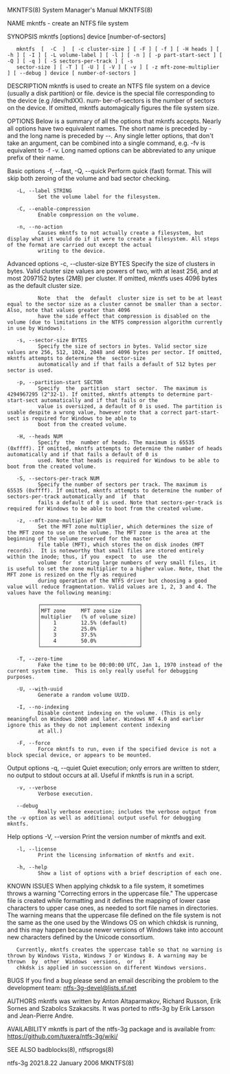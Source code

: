 MKNTFS(8)                                                                         System Manager's Manual                                                                        MKNTFS(8)

NAME
       mkntfs - create an NTFS file system

SYNOPSIS
       mkntfs [options] device [number-of-sectors]

       mkntfs  [  -C  ]  [ -c cluster-size ] [ -F ] [ -f ] [ -H heads ] [ -h ] [ -I ] [ -L volume-label ] [ -l ] [ -n ] [ -p part-start-sect ] [ -Q ] [ -q ] [ -S sectors-per-track ] [ -s
       sector-size ] [ -T ] [ -U ] [ -V ] [ -v ] [ -z mft-zone-multiplier ] [ --debug ] device [ number-of-sectors ]

DESCRIPTION
       mkntfs is used to create an NTFS file system on a device (usually a disk partition) or file.  device is the special  file  corresponding  to  the  device  (e.g  /dev/hdXX).   num‐
       ber-of-sectors is the number of sectors on the device. If omitted, mkntfs automagically figures the file system size.

OPTIONS
       Below  is  a  summary  of all the options that mkntfs accepts.  Nearly all options have two equivalent names.  The short name is preceded by - and the long name is preceded by --.
       Any single letter options, that don't take an argument, can be combined into a single command, e.g.  -fv is equivalent to -f -v.  Long named options  can  be  abbreviated  to  any
       unique prefix of their name.

   Basic options
       -f, --fast, -Q, --quick
              Perform quick (fast) format. This will skip both zeroing of the volume and bad sector checking.

       -L, --label STRING
              Set the volume label for the filesystem.

       -C, --enable-compression
              Enable compression on the volume.

       -n, --no-action
              Causes mkntfs to not actually create a filesystem, but display what it would do if it were to create a filesystem. All steps of the format are carried out except the actual
              writing to the device.

   Advanced options
       -c, --cluster-size BYTES
              Specify the size of clusters in bytes. Valid cluster size values are powers of two, with at least 256, and at most 2097152 bytes (2MB) per cluster. If omitted, mkntfs  uses
              4096 bytes as the default cluster size.

              Note  that  the  default  cluster size is set to be at least equal to the sector size as a cluster cannot be smaller than a sector. Also, note that values greater than 4096
              have the side effect that compression is disabled on the volume (due to limitations in the NTFS compression algorithm currently in use by Windows).

       -s, --sector-size BYTES
              Specify the size of sectors in bytes. Valid sector size values are 256, 512, 1024, 2048 and 4096 bytes per sector. If omitted, mkntfs attempts to determine the  sector-size
              automatically and if that fails a default of 512 bytes per sector is used.

       -p, --partition-start SECTOR
              Specify  the  partition  start  sector.  The maximum is 4294967295 (2^32-1). If omitted, mkntfs attempts to determine part-start-sect automatically and if that fails or the
              value is oversized, a default of 0 is used. The partition is usable despite a wrong value, however note that a correct part-start-sect is required for Windows to be able to
              boot from the created volume.

       -H, --heads NUM
              Specify  the  number of heads. The maximum is 65535 (0xffff). If omitted, mkntfs attempts to determine the number of heads automatically and if that fails a default of 0 is
              used. Note that heads is required for Windows to be able to boot from the created volume.

       -S, --sectors-per-track NUM
              Specify the number of sectors per track. The maximum is 65535 (0xffff). If omitted, mkntfs attempts to determine the number of sectors-per-track automatically and  if  that
              fails a default of 0 is used. Note that sectors-per-track is required for Windows to be able to boot from the created volume.

       -z, --mft-zone-multiplier NUM
              Set the MFT zone multiplier, which determines the size of the MFT zone to use on the volume. The MFT zone is the area at the beginning of the volume reserved for the master
              file table (MFT), which stores the on disk inodes (MFT records).  It is noteworthy that small files are stored entirely within the inode; thus, if you  expect  to  use  the
              volume  for  storing large numbers of very small files, it is useful to set the zone multiplier to a higher value. Note, that the MFT zone is resized on the fly as required
              during operation of the NTFS driver but choosing a good value will reduce fragmentation. Valid values are 1, 2, 3 and 4. The values have the following meaning:

              ┌────────────────────────────────┐
              │MFT zone     MFT zone size      │
              │multiplier   (% of volume size) │
              │    1        12.5% (default)    │
              │    2        25.0%              │
              │    3        37.5%              │
              │    4        50.0%              │
              └────────────────────────────────┘

       -T, --zero-time
              Fake the time to be 00:00:00 UTC, Jan 1, 1970 instead of the current system time.  This is only really useful for debugging purposes.

       -U, --with-uuid
              Generate a random volume UUID.

       -I, --no-indexing
              Disable content indexing on the volume. (This is only meaningful on Windows 2000 and later. Windows NT 4.0 and earlier ignore this as they do not implement content indexing
              at all.)

       -F, --force
              Force mkntfs to run, even if the specified device is not a block special device, or appears to be mounted.

   Output options
       -q, --quiet
              Quiet execution; only errors are written to stderr, no output to stdout occurs at all. Useful if mkntfs is run in a script.

       -v, --verbose
              Verbose execution.

       --debug
              Really verbose execution; includes the verbose output from the -v option as well as additional output useful for debugging mkntfs.

   Help options
       -V, --version
              Print the version number of mkntfs and exit.

       -l, --license
              Print the licensing information of mkntfs and exit.

       -h, --help
              Show a list of options with a brief description of each one.

KNOWN ISSUES
       When  applying  chkdsk to a file system, it sometimes throws a warning "Correcting errors in the uppercase file." The uppercase file is created while formatting and it defines the
       mapping of lower case  characters to upper case ones, as needed to sort file names in directories. The warning means that the uppercase file defined on the file system is not  the
       same  as  the  one used by the Windows OS on which chkdsk is running, and this may happen because newer versions of Windows take into account new characters defined by the Unicode
       consortium.

       Currently, mkntfs creates the uppercase table so that no warning is thrown by Windows Vista, Windows 7 or Windows 8. A warning may be thrown  by  other  Windows  versions,  or  if
       chkdsk is applied in succession on different Windows versions.

BUGS
       If you find a bug please send an email describing the problem to the development team:
       ntfs-3g-devel@lists.sf.net

AUTHORS
       mkntfs was written by Anton Altaparmakov, Richard Russon, Erik Sornes and Szabolcs Szakacsits.  It was ported to ntfs-3g by Erik Larsson and Jean-Pierre Andre.

AVAILABILITY
       mkntfs is part of the ntfs-3g package and is available from:
       https://github.com/tuxera/ntfs-3g/wiki/

SEE ALSO
       badblocks(8), ntfsprogs(8)

ntfs-3g 2021.8.22                                                                      January 2006                                                                              MKNTFS(8)
